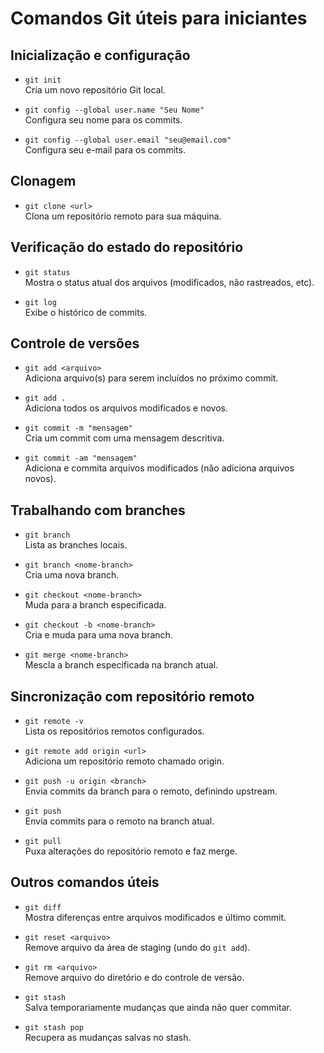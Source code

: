 # Comandos Git úteis para iniciantes

## Inicialização e configuração
- `git init`  
  Cria um novo repositório Git local.

- `git config --global user.name "Seu Nome"`  
  Configura seu nome para os commits.

- `git config --global user.email "seu@email.com"`  
  Configura seu e-mail para os commits.

## Clonagem
- `git clone <url>`  
  Clona um repositório remoto para sua máquina.

## Verificação do estado do repositório
- `git status`  
  Mostra o status atual dos arquivos (modificados, não rastreados, etc).

- `git log`  
  Exibe o histórico de commits.

## Controle de versões
- `git add <arquivo>`  
  Adiciona arquivo(s) para serem incluídos no próximo commit.

- `git add .`  
  Adiciona todos os arquivos modificados e novos.

- `git commit -m "mensagem"`  
  Cria um commit com uma mensagem descritiva.

- `git commit -am "mensagem"`  
  Adiciona e commita arquivos modificados (não adiciona arquivos novos).

## Trabalhando com branches
- `git branch`  
  Lista as branches locais.

- `git branch <nome-branch>`  
  Cria uma nova branch.

- `git checkout <nome-branch>`  
  Muda para a branch especificada.

- `git checkout -b <nome-branch>`  
  Cria e muda para uma nova branch.

- `git merge <nome-branch>`  
  Mescla a branch especificada na branch atual.

## Sincronização com repositório remoto
- `git remote -v`  
  Lista os repositórios remotos configurados.

- `git remote add origin <url>`  
  Adiciona um repositório remoto chamado origin.

- `git push -u origin <branch>`  
  Envia commits da branch para o remoto, definindo upstream.

- `git push`  
  Envia commits para o remoto na branch atual.

- `git pull`  
  Puxa alterações do repositório remoto e faz merge.

## Outros comandos úteis
- `git diff`  
  Mostra diferenças entre arquivos modificados e último commit.

- `git reset <arquivo>`  
  Remove arquivo da área de staging (undo do `git add`).

- `git rm <arquivo>`  
  Remove arquivo do diretório e do controle de versão.

- `git stash`  
  Salva temporariamente mudanças que ainda não quer commitar.

- `git stash pop`  
  Recupera as mudanças salvas no stash.

